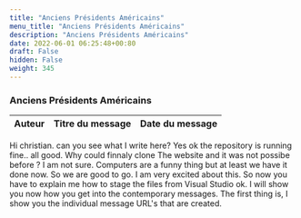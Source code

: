```yaml
---
title: "Anciens Présidents Américains"
menu_title: "Anciens Présidents Américains"
description: "Anciens Présidents Américains"
date: 2022-06-01 06:25:48+00:80
draft: False
hidden: False
weight: 345
---
```

### Anciens Présidents Américains

**Auteur** | **Titre du message** | **Date du message**  
---|---|---


Hi christian.
can you see what I write here?
Yes
ok the repository is running fine.. all good.
Why could finnaly clone The website and it was not possibe before ?
I am not sure. Computers are a funny thing but at least we have it done now. So we are good to go. I am very excited about this.
So now you have to explain me how to stage the files from Visual Studio
ok. I will show you now how you get into the contemporary messages.
The first thing is, I show you the individual message URL's that are created.